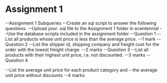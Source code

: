 # Assignment 1

--Assignment 1 Subqueries
--Create an sql script to answer the following questions.
--Upload your .sql file to the Assignment 1 folder in ecentennial
--Use the database scripts included in the assignment folder
--Question 1
--List all products whose unit price is less than the average price.
--1 mark
--Question 2
--List the shipper id, shipping company and freight cost for the order with the lowest freight charge.
--2 marks
--Question 3
--List all products with their highest unit price, i.e. not discounted.
--3 marks
--Question 4

--List the average unit price for each product category and
--the average unit price without discounts
--4 marks